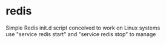 # redis
Simple Redis init.d script conceived to work on Linux systems<br>
use "service redis start" and "service redis stop" to manage
